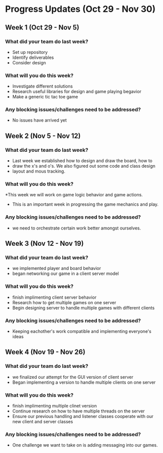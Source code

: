 # Progress Updates (Oct 29 - Nov 30)

## Week 1 (Oct 29 - Nov 5)

### What did your team do last week?
* Set up repository
* Identify deliverables
* Consider design

### What will you do this week?
* Investigate different solutions
* Research useful libraries for design and game playing begavior
* Make a generic tic tac toe game

### Any blocking issues/challenges need to be addressed?
* No issues have arrived yet


## Week 2 (Nov 5 - Nov 12)

### What did your team do last week?
* Last week we established how to design and draw the board, how to
* draw the x's and o's. We also figured out some code and class design
* layout and mous tracking.

### What will you do this week?
*This week we will work on game logic behavior and game actions.
* This is an important week in progressing the game mechanics and play.

### Any blocking issues/challenges need to be addressed?
* we need to orchestrate certain work better amongst ourselves.

## Week 3 (Nov 12 - Nov 19)

### What did your team do last week?
* we implemented player and board behavior
* began networking our game in a client server model

### What will you do this week?
* finish implimenting client server behavior
* Research how to get multiple games on one server
* Begin designing server to handle multiple games with different clients

### Any blocking issues/challenges need to be addressed?
* Keeping eachother's work compatible and implementing everyone's ideas

## Week 4 (Nov 19 - Nov 26)

### What did your team do last week?
* we finalized our attempt for the GUI version of client server
* Began implementing a version to handle multiple clients on one server

### What will you do this week?
* finish implimenting multiple clinet version
* Continue research on how to have multiple threads on the server
* Ensure our previous handling and listener classes cooperate with our new client and server classes

### Any blocking issues/challenges need to be addressed?
* One challenge we want to take on is adding messaging into our games.